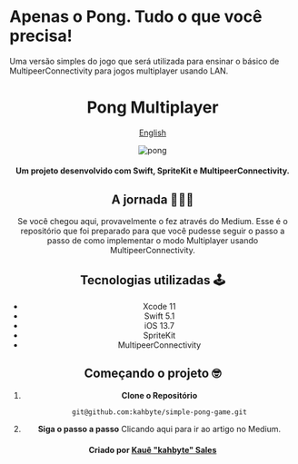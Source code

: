 # Apenas o Pong. Tudo o que você precisa!
Uma versão simples do jogo que será utilizada para ensinar o básico de MultipeerConnectivity para jogos multiplayer usando LAN.

<div align = "center">
<h1> Pong Multiplayer </h1>
    
[English](https://github.com/kahbyte/simple-pong-game/blob/master/READMEus-en.md)
    
![pong](https://i.pinimg.com/originals/0b/d8/6c/0bd86c5869de63194cabe87431956673.png)
    
<h4>Um projeto desenvolvido com Swift, SpriteKit e MultipeerConnectivity.</h4>


## A jornada 👨🏽‍💻
Se você chegou aqui, provavelmente o fez através do Medium. Esse é o repositório que foi preparado para que você pudesse seguir o passo a passo de como implementar o modo Multiplayer usando MultipeerConnectivity. 

## Tecnologias utilizadas 🕹
* Xcode 11
* Swift 5.1
* iOS 13.7
* SpriteKit
* MultipeerConnectivity

## Começando o projeto 🤓
1. **Clone o Repositório**

    ```shell
    git@github.com:kahbyte/simple-pong-game.git
    ```
    
2. **Siga o passo a passo**
Clicando aqui para ir ao artigo no Medium.

<h4 align="center">
    Criado por <a href="https://www.linkedin.com/in/kahbyte/"> Kauê "kahbyte" Sales </a>
</h4>

